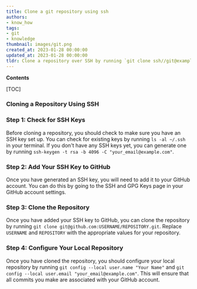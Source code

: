 ```yaml
---
title: Clone a git repository using ssh
authors:
- know_how
tags:
- git
- knowledge
thumbnail: images/git.png
created_at: 2023-01-28 00:00:00
updated_at: 2023-01-28 00:00:00
tldr: Clone a repository over SSH by running `git clone ssh//git@example.com/path/to/repo.git`.
---
```


**Contents**

[TOC]

### Cloning a Repository Using SSH

### Step 1: Check for SSH Keys

Before cloning a repository, you should check to make sure you have an SSH key set up. You can check for existing keys by running `ls -al ~/.ssh` in your terminal. If you don't have any SSH keys yet, you can generate one by running `ssh-keygen -t rsa -b 4096 -C "your_email@example.com"`.

### Step 2: Add Your SSH Key to GitHub

Once you have generated an SSH key, you will need to add it to your GitHub account. You can do this by going to the SSH and GPG Keys page in your GitHub account settings.

### Step 3: Clone the Repository

Once you have added your SSH key to GitHub, you can clone the repository by running `git clone git@github.com:USERNAME/REPOSITORY.git`. Replace `USERNAME` and `REPOSITORY` with the appropriate values for your repository.

### Step 4: Configure Your Local Repository

Once you have cloned the repository, you should configure your local repository by running `git config --local user.name "Your Name"` and `git config --local user.email "your_email@example.com"`. This will ensure that all commits you make are associated with your GitHub account.
